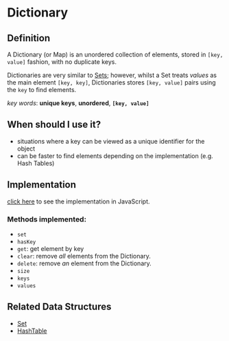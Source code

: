 # Dictionary

## Definition

A Dictionary (or Map) is an unordered collection of elements, stored in `[key, value]` fashion, with no duplicate keys.

Dictionaries are very similar to [Sets](../Set); however, whilst a Set treats _values_ as the main element `[key, key]`, Dictionaries stores `[key, value]` pairs using the `key` to find elements.

_key words_: **unique keys**, **unordered**, **`[key, value]`**

## When should I use it?

- situations where a key can be viewed as a unique identifier for the object
- can be faster to find elements depending on the implementation (e.g. Hash Tables)

## Implementation

[click here](./Dictionary.js) to see the implementation in JavaScript.

### Methods implemented:

- `set`
- `hasKey`
- `get`: get element by key
- `clear`: remove *all* elements from the Dictionary.
- `delete`: remove *an* element from the Dictionary.
- `size`
- `keys`
- `values`

## Related Data Structures

- [Set](../Set)
- [HashTable](../HashTable)
